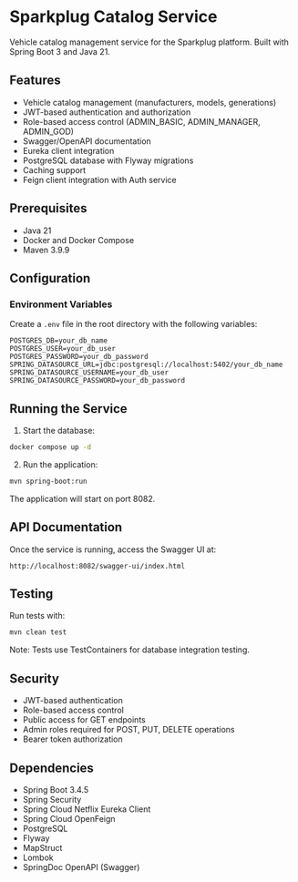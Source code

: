# Sparkplug Catalog Service

Vehicle catalog management service for the Sparkplug platform. Built with Spring Boot 3 and Java 21.

## Features

- Vehicle catalog management (manufacturers, models, generations)
- JWT-based authentication and authorization
- Role-based access control (ADMIN_BASIC, ADMIN_MANAGER, ADMIN_GOD)
- Swagger/OpenAPI documentation
- Eureka client integration
- PostgreSQL database with Flyway migrations
- Caching support
- Feign client integration with Auth service

## Prerequisites

- Java 21
- Docker and Docker Compose
- Maven 3.9.9

## Configuration

### Environment Variables

Create a `.env` file in the root directory with the following variables:

```properties
POSTGRES_DB=your_db_name
POSTGRES_USER=your_db_user
POSTGRES_PASSWORD=your_db_password
SPRING_DATASOURCE_URL=jdbc:postgresql://localhost:5402/your_db_name
SPRING_DATASOURCE_USERNAME=your_db_user
SPRING_DATASOURCE_PASSWORD=your_db_password
```

## Running the Service

1. Start the database:
```bash
docker compose up -d
```

2. Run the application:
```bash
mvn spring-boot:run
```

The application will start on port 8082.

## API Documentation

Once the service is running, access the Swagger UI at:
```
http://localhost:8082/swagger-ui/index.html
```

## Testing

Run tests with:
```bash
mvn clean test
```

Note: Tests use TestContainers for database integration testing.

## Security

- JWT-based authentication
- Role-based access control
- Public access for GET endpoints
- Admin roles required for POST, PUT, DELETE operations
- Bearer token authorization

## Dependencies

- Spring Boot 3.4.5
- Spring Security
- Spring Cloud Netflix Eureka Client
- Spring Cloud OpenFeign
- PostgreSQL
- Flyway
- MapStruct
- Lombok
- SpringDoc OpenAPI (Swagger)